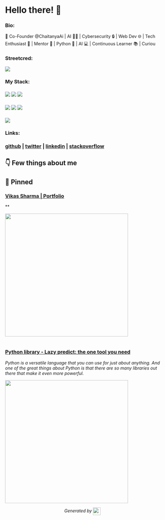 
# Hello there! 👋


### Bio:

🚀 Co-Founder @ChaitanyaAi | AI 👨‍💻 | Cybersecurity 🔒 | Web Dev 🌐 | Tech Enthusiast 🤖 | Mentor 🌟 | Python 🐍 | AI 💻 | Continuous Learner 📚 | Curiou
            

### Streetcred:

<a href="https://www.tublian.com/profile/vikasharma005?ss=true"><img src="https://t74hnvwwsd.execute-api.us-east-1.amazonaws.com/dev/ft/profile/streetcred/badge/vikasharma005?type=without_score"></a>

### My Stack:

### <img src="https://t74hnvwwsd.execute-api.us-east-1.amazonaws.com/dev/ft/profile/streetcred/github/tag/Data%20Science"/> <img src="https://t74hnvwwsd.execute-api.us-east-1.amazonaws.com/dev/ft/profile/streetcred/github/tag/Data%20Engineering"/> <img src="https://t74hnvwwsd.execute-api.us-east-1.amazonaws.com/dev/ft/profile/streetcred/github/tag/Python"/>

### <img src="https://t74hnvwwsd.execute-api.us-east-1.amazonaws.com/dev/ft/profile/streetcred/github/tag/MLOps"/> <img src="https://t74hnvwwsd.execute-api.us-east-1.amazonaws.com/dev/ft/profile/streetcred/github/tag/JavaScript"/> <img src="https://t74hnvwwsd.execute-api.us-east-1.amazonaws.com/dev/ft/profile/streetcred/github/tag/Frontend"/>

### <img src="https://t74hnvwwsd.execute-api.us-east-1.amazonaws.com/dev/ft/profile/streetcred/github/tag/Backend"/>

### Links:

### <a href="https://www.github.com/vikasharma005">github</a> | <a href="https://www.twitter.com/hitechvikas05">twitter</a> | <a href="">linkedin</a> | <a href="https://stackoverflow.com/users/20146450/vikas-sharma">stackoverflow</a>

## 👇 Few things about me


<div>

            
</div>




## 📌 Pinned

<div>

<div>
<div id="pinned-card">

### <a href="https://portfolio-vikasharma005.vercel.app/" target="_blank">Vikas Sharma | Portfolio</a>
**

<a href="https://portfolio-vikasharma005.vercel.app/" target="_blank">
      <img src="" width="400px">
</a>
</div>
                  

<br/>



<div>
<div id="pinned-card">

### <a href="https://www.linkedin.com/pulse/python-library-lazy-predict-one-tool-you-need-vikas-sharma" target="_blank">Python library - Lazy predict: the one tool you need</a>
*Python is a versatile language that you can use for just about anything. And one of the great things about Python is that there are so many libraries out there that make it even more powerful.*

<a href="https://www.linkedin.com/pulse/python-library-lazy-predict-one-tool-you-need-vikas-sharma" target="_blank">
      <img src="https://media.licdn.com/dms/image/D4D12AQEP3OvvlEfw2Q/article-cover_image-shrink_720_1280/0/1669134877041?e=2147483647&v=beta&t=KD3ScErc3WYW5AP5KtNiKDqAfeJwSym0OIsKDYeeSfQ" width="400px">
</a>
</div>
                  
</div>
            

<p align="center">
<i>Generated by <a href="https://www.tublian.com/"><img src="https://tublian-newsletter-assets.s3.amazonaws.com/just-logo.png" width="25" style="vertical-align: middle"/></i>
</p>

